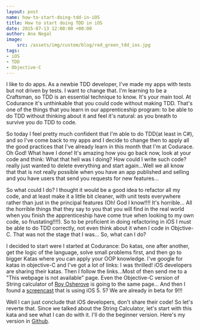 ```yaml
---
layout: post
name: how-to-start-doing-tdd-in-iOS
title: How to start doing TDD in iOS
date: 2015-07-13 12:00:00 +00:00
author: Ana Nogal
image:
    src: /assets/img/custom/blog/red_green_tdd_ios.jpg
tags:
- iOS
- TDD
- Objective-C
---
```


I like to do apps. As a newbie TDD developer, I've made my apps with tests but not driven by tests. I want to change that. I'm learning to be a Craftsman, so TDD is an essential technique to know. It's your main tool. At Codurance it's unthinkable that you could code without making TDD. That's one of the things that you learn in our apprenticeship program: to be able to do TDD without thinking about it and feel it's natural: as you breath to survive you do TDD to code.

So today I feel pretty much confident that I'm able to do TDD(at least in C#), and so I've come back to my apps and I decide to change then to apply all the good practices that I've already learn in this month that I'm at Codurace. Oh God! What have I done! It's amazing how you go back now, look at your code and think: What that hell was I doing? How could I write such code?  really just wanted to delete everything and start again...Well we all know that that is not really possible when you have an app published and selling and you have users that send you requests for new features...

So what could I do? I thought it would be a good idea to refactor all my code, and at least make it a little bit cleaner, with unit tests everywhere rather than just in the principal features (Oh! God I know!!!! It's horrible... All the horrible things that they say to you that you will find in the real world when you finish the apprenticeship have come true when looking to my own code, so frustating!!!!). So to be proficient in doing refactoring in iOS I must be able to do TDD correctly, not even think about it when I code in Objctive-C. That was not the stage that I was... So, what can I do?

I decided to start were I started at Codurance: Do katas, one after another, get the logic of the language, solve small problems first, and then go to bigger Katas where you can apply your OOP knowledge. I've google for katas in objective-C and I've got a lot of links: I was thrilled! iOS developers are sharing their katas. Then I follow the links...Most of then send me to a "This webpage is not available" page. Even the Objective-C version of String calculator of [Roy Osherove](http://osherove.com/tdd-kata-1/) is going to the same page... And then I found a [screencast](http://www.screencast.com/t/CfaYvoCMHE) that is using iOS 5. 5? We are already in beta for 9!!!

Well I can just conclude that iOS developers, don't share their code! So let's reverte that. Since we talked about the String Calculator, let's start with this kata and see what I can do with it. I'll do the beginner version. Here's my version in [Github](https://github.com/ananogal/StringCalculator).
